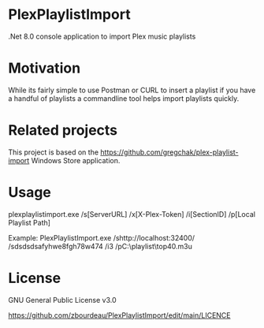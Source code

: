 # PlexPlaylistImport
.Net 8.0 console application to import Plex music playlists

# Motivation
While its fairly simple to use Postman or CURL to insert a playlist if you have a handful of playlists a commandline tool helps import playlists quickly.

# Related projects
This project is based on the https://github.com/gregchak/plex-playlist-import Windows Store application.

# Usage
plexplaylistimport.exe /s[ServerURL] /x[X-Plex-Token] /i[SectionID] /p[Local Playlist Path]

Example: 
PlexPlaylistImport.exe /shttp://localhost:32400/ /sdsdsdsafyhwe8fgh78w474 /i3 /pC:\playlist\top40.m3u

# License
GNU General Public License v3.0

https://github.com/zbourdeau/PlexPlaylistImport/edit/main/LICENCE
